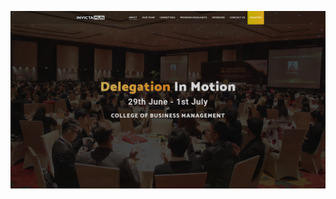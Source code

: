 [![Website Screenshot](https://raw.githubusercontent.com/SujanPrasadPandey/Invicta-MUN/main/InvictaWebsiteScreenshot.png)](https://invictamun.netlify.app/)
